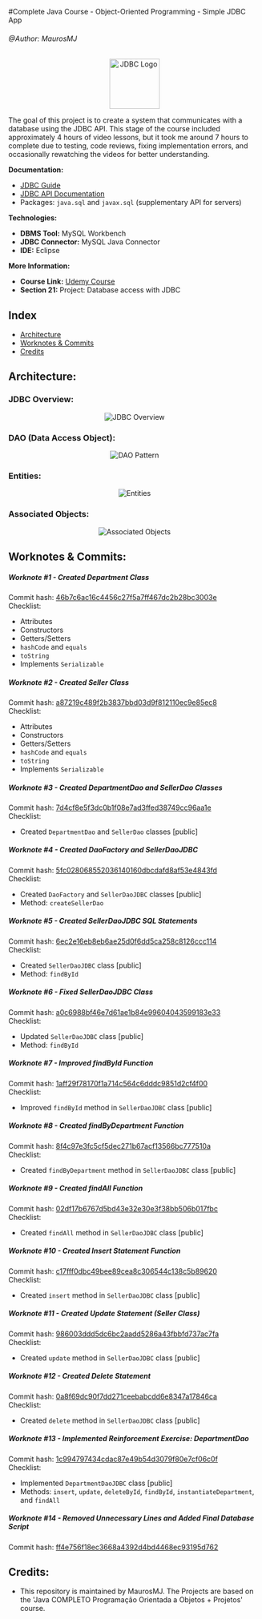 #Complete Java Course - Object-Oriented Programming - Simple JDBC App

###### @Author: MaurosMJ
<div style="text-align:center;">
    <img src="https://www.oracle.com/a/ocom/img/jdbc.svg" alt="JDBC Logo" width="100" height="100">
</div>

The goal of this project is to create a system that communicates with a database using the JDBC API. This stage of the course included approximately 4 hours of video lessons, but it took me around 7 hours to complete due to testing, code reviews, fixing implementation errors, and occasionally rewatching the videos for better understanding.

**Documentation:**  
- [JDBC Guide](https://docs.oracle.com/javase/8/docs/technotes/guides/jdbc/)
- [JDBC API Documentation](https://docs.oracle.com/javase/8/docs/api/java/sql/package-summary.html)  
- Packages: `java.sql` and `javax.sql` (supplementary API for servers)

**Technologies:**

- **DBMS Tool:** MySQL Workbench  
- **JDBC Connector:** MySQL Java Connector  
- **IDE:** Eclipse

**More Information:**

- **Course Link:** [Udemy Course](https://www.udemy.com/course/java-curso-completo)  
- **Section 21:** Project: Database access with JDBC

## Index

- [Architecture](#architecture)
- [Worknotes & Commits](#worknotes--commits)
- [Credits](#credits)

## Architecture:

### JDBC Overview:

<div style="text-align:center;">
    <img src="https://imgur.com/dVlLTjn.png" alt="JDBC Overview">
</div>

### DAO (Data Access Object):

<div style="text-align:center;">
    <img src="https://imgur.com/3XsmluH.png" alt="DAO Pattern">
</div>

### Entities:

<div style="text-align:center;">
    <img src="https://imgur.com/n3fZwPY.png" alt="Entities">
</div>

### Associated Objects:

<div style="text-align:center;">
    <img src="https://imgur.com/jLyqsXl.png" alt="Associated Objects">
</div>

## Worknotes & Commits:

##### Worknote #1 - Created Department Class
Commit hash: [46b7c6ac16c4456c27f5a7ff467dc2b28bc3003e](https://github.com/MaurosMJ/curso-javacompletoProj-Dao-JDBC/commit/46b7c6ac16c4456c27f5a7ff467dc2b28bc3003e)  
Checklist:
* Attributes
* Constructors
* Getters/Setters
* `hashCode` and `equals`
* `toString`
* Implements `Serializable`

##### Worknote #2 - Created Seller Class
Commit hash: [a87219c489f2b3837bbd03d9f812110ec9e85ec8](https://github.com/MaurosMJ/curso-javacompletoProj-Dao-JDBC/commit/a87219c489f2b3837bbd03d9f812110ec9e85ec8)  
Checklist:
* Attributes
* Constructors
* Getters/Setters
* `hashCode` and `equals`
* `toString`
* Implements `Serializable`

##### Worknote #3 - Created DepartmentDao and SellerDao Classes
Commit hash: [7d4cf8e5f3dc0b1f08e7ad3ffed38749cc96aa1e](https://github.com/MaurosMJ/curso-javacompletoProj-Dao-JDBC/commit/7d4cf8e5f3dc0b1f08e7ad3ffed38749cc96aa1e)  
Checklist:
* Created `DepartmentDao` and `SellerDao` classes [public]

##### Worknote #4 - Created DaoFactory and SellerDaoJDBC
Commit hash: [5fc028068552036140160dbcdafd8af53e4843fd](https://github.com/MaurosMJ/curso-javacompletoProj-Dao-JDBC/commit/5fc028068552036140160dbcdafd8af53e4843fd)  
Checklist:
* Created `DaoFactory` and `SellerDaoJDBC` classes [public]
* Method: `createSellerDao`

##### Worknote #5 - Created SellerDaoJDBC SQL Statements
Commit hash: [6ec2e16eb8eb6ae25d0f6dd5ca258c8126ccc114](https://github.com/MaurosMJ/curso-javacompletoProj-Dao-JDBC/commit/6ec2e16eb8eb6ae25d0f6dd5ca258c8126ccc114)  
Checklist:
* Created `SellerDaoJDBC` class [public]
* Method: `findById`

##### Worknote #6 - Fixed SellerDaoJDBC Class
Commit hash: [a0c6988bf46e7d61ae1b84e99604043599183e33](https://github.com/MaurosMJ/curso-javacompletoProj-Dao-JDBC/commit/a0c6988bf46e7d61ae1b84e99604043599183e33)  
Checklist:
* Updated `SellerDaoJDBC` class [public]
* Method: `findById`

##### Worknote #7 - Improved findById Function
Commit hash: [1aff29f78170f1a714c564c6dddc9851d2cf4f00](https://github.com/MaurosMJ/curso-javacompletoProj-Dao-JDBC/commit/1aff29f78170f1a714c564c6dddc9851d2cf4f00)  
Checklist:
* Improved `findById` method in `SellerDaoJDBC` class [public]

##### Worknote #8 - Created findByDepartment Function
Commit hash: [8f4c97e3fc5cf5dec271b67acf13566bc777510a](https://github.com/MaurosMJ/curso-javacompletoProj-Dao-JDBC/commit/8f4c97e3fc5cf5dec271b67acf13566bc777510a)  
Checklist:
* Created `findByDepartment` method in `SellerDaoJDBC` class [public]

##### Worknote #9 - Created findAll Function
Commit hash: [02df17b6767d5bd43e32e30e3f38bb506b017fbc](https://github.com/MaurosMJ/curso-javacompletoProj-Dao-JDBC/commit/02df17b6767d5bd43e32e30e3f38bb506b017fbc)  
Checklist:
* Created `findAll` method in `SellerDaoJDBC` class [public]

##### Worknote #10 - Created Insert Statement Function
Commit hash: [c17fff0dbc49bee89cea8c306544c138c5b89620](https://github.com/MaurosMJ/curso-javacompletoProj-Dao-JDBC/commit/c17fff0dbc49bee89cea8c306544c138c5b89620)  
Checklist:
* Created `insert` method in `SellerDaoJDBC` class [public]

##### Worknote #11 - Created Update Statement (Seller Class)
Commit hash: [986003ddd5dc6bc2aadd5286a43fbbfd737ac7fa](https://github.com/MaurosMJ/curso-javacompletoProj-Dao-JDBC/commit/986003ddd5dc6bc2aadd5286a43fbbfd737ac7fa)  
Checklist:
* Created `update` method in `SellerDaoJDBC` class [public]

##### Worknote #12 - Created Delete Statement
Commit hash: [0a8f69dc90f7dd271ceebabcdd6e8347a17846ca](https://github.com/MaurosMJ/curso-javacompletoProj-Dao-JDBC/commit/0a8f69dc90f7dd271ceebabcdd6e8347a17846ca)  
Checklist:
* Created `delete` method in `SellerDaoJDBC` class [public]

##### Worknote #13 - Implemented Reinforcement Exercise: DepartmentDao
Commit hash: [1c994797434cdac87e49b54d3079f80e7cf06c0f](https://github.com/MaurosMJ/curso-javacompletoProj-Dao-JDBC/commit/1c994797434cdac87e49b54d3079f80e7cf06c0f)  
Checklist:
* Implemented `DepartmentDaoJDBC` class [public]
* Methods: `insert`, `update`, `deleteById`, `findById`, `instantiateDepartment`, and `findAll`

##### Worknote #14 - Removed Unnecessary Lines and Added Final Database Script
Commit hash: [ff4e756f18ec3668a4392d4bd4468ec93195d762](https://github.com/MaurosMJ/curso-javacompletoProj-Dao-JDBC/commit/ff4e756f18ec3668a4392d4bd4468ec93195d762)

## Credits:
- This repository is maintained by MaurosMJ. The Projects are based on the 'Java COMPLETO Programação Orientada a Objetos + Projetos' course.
